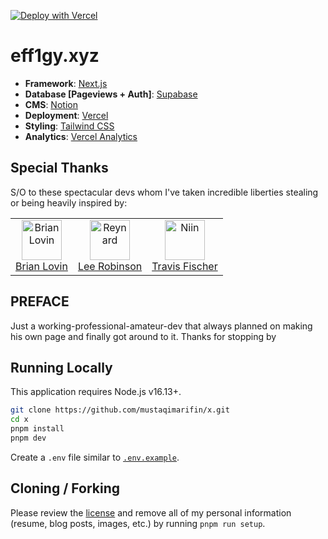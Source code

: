 [![Deploy with Vercel](https://vercel.com/button)](https%3A%2F%2Fvercel.com%2Fnew%2Fclone%3Frepository-url%3Dhttps%3A%2F%2Fgithub.com%2Fmustaqimarifin%2Fx)

# eff1gy.xyz

- **Framework**: [Next.js](https://nextjs.org/)
- **Database [Pageviews + Auth]**: [Supabase](https://supabase.com)
- **CMS**: [Notion](https://notion.com)
- **Deployment**: [Vercel](https://vercel.com)
- **Styling**: [Tailwind CSS](https://tailwindcss.com)
- **Analytics**: [Vercel Analytics](https://vercel.com/analytics)

## Special Thanks

S/O to these spectacular devs whom I've taken incredible liberties stealing or being heavily inspired by:

<table><tr align="left">
  <td align="center"><a href="https://brianlovin.com/" title="Brian Lovin"><img src="https://avatars.githubusercontent.com/u/1923260?v=4" width="64px;" alt="Brian Lovin"/></a><br/><a href="https://twitter.com/brian_lovin" title="Brian Lovin">Brian Lovin</a></td>
  <td align="center"><a href="https://leerob.io/" title="Lee Robinson"><img src="https://avatars.githubusercontent.com/u/9113740" width="64px;" alt="Reynard"/></a><br/><a href="https://leerob.io" title="Lee Robinson">Lee Robinson</a></td>
  <td align="center"><a href="https://transitivebullsh.it/" title="Transitive Bullshit"><img src="https://avatars.githubusercontent.com/u/552829?v=4" width="64px;" alt="Niin"/></a><br/><a href="https://transitivebullsh.it/" title="Travis Fischer">Travis Fischer</a></td>
</tr></table>

## PREFACE

Just a working-professional-amateur-dev that always planned on making his own page and finally got around to it. Thanks for stopping by 

## Running Locally

This application requires Node.js v16.13+.

```bash
git clone https://github.com/mustaqimarifin/x.git
cd x
pnpm install
pnpm dev
```

Create a `.env` file similar to [`.env.example`](https://github.com/leerob/leerob.io/blob/main/.env.example).

## Cloning / Forking

Please review the [license](https://github.com/leerob/leerob.io/blob/main/LICENSE.txt) and remove all of my personal information (resume, blog posts, images, etc.) by running `pnpm run setup`.
